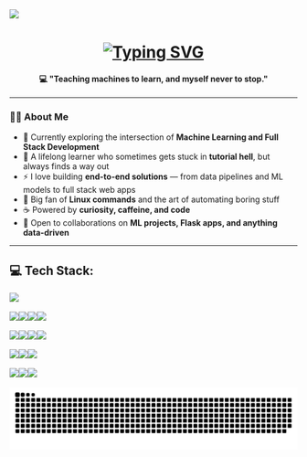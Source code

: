<img src="https://capsule-render.vercel.app/api?type=waving&color=gradient&height=100&width=200&section=header"/>

<h1 align="center"><a href="https://git.io/typing-svg"><img src="https://readme-typing-svg.demolab.com?font=Fira+Code&weight=600&size=24&pause=1000&color=F7F7F7&width=435&lines=Hello%2C+I+am+Sai+Prasanth..." alt="Typing SVG" /></a></h1>
<h4 align="center">💻 "Teaching machines to learn, and myself never to stop."</h4>

---
### 👨‍💻 About Me  
- 🔭 Currently exploring the intersection of **Machine Learning and Full Stack Development**  
- 🌱 A lifelong learner who sometimes gets stuck in **tutorial hell**, but always finds a way out  
- ⚡ I love building **end-to-end solutions** — from data pipelines and ML models to full stack web apps  
- 🐧 Big fan of **Linux commands** and the art of automating boring stuff  
- ☕ Powered by **curiosity, caffeine, and code**  
- 👯 Open to collaborations on **ML projects, Flask apps, and anything data-driven**  
---

<h2 >💻 Tech Stack:</h2>
<img src="https://media.giphy.com/media/v1.Y2lkPTc5MGI3NjExNTlodDdweGw0Nm4xOGNiaWszYmNtYXhiZ2NwbTFzZHEybDVnNnR6MyZlcD12MV9naWZzX3NlYXJjaCZjdD1n/Ws6T5PN7wHv3cY8xy8/giphy.gif" width="1500px"align=''/>
<p align="left">
  <img src="https://img.shields.io/badge/python-3670A0?style=for-the-badge&logo=python&logoColor=ffdd54"/><img src="https://img.shields.io/badge/java-%23ED8B00.svg?style=for-the-badge&logo=java&logoColor=white"/><img src="https://img.shields.io/badge/mysql-%2300f.svg?style=for-the-badge&logo=mysql&logoColor=white"/><img src="https://img.shields.io/badge/Linux-%23FCC624.svg?style=for-the-badge&logo=linux&logoColor=black"/>
</p>

<p align="left">
  <img src="https://img.shields.io/badge/scikit--learn-%23F7931E.svg?style=for-the-badge&logo=scikit-learn&logoColor=white"/><img src="https://img.shields.io/badge/pandas-%23150458.svg?style=for-the-badge&logo=pandas&logoColor=white"/><img src="https://img.shields.io/badge/numpy-%23013243.svg?style=for-the-badge&logo=numpy&logoColor=white"/><img src="https://img.shields.io/badge/SciPy-%230C55A5.svg?style=for-the-badge&logo=scipy&logoColor=white"/>
</p>

<p align="left">
  <img src="https://img.shields.io/badge/html5-%23E34F26.svg?style=for-the-badge&logo=html5&logoColor=white"/><img src="https://img.shields.io/badge/css3-%231572B6.svg?style=for-the-badge&logo=css3&logoColor=white"/><img src="https://img.shields.io/badge/javascript-%23323330.svg?style=for-the-badge&logo=javascript&logoColor=%23F7DF1E"/>
</p>

<p align="left">
  <img src="https://img.shields.io/badge/flask-%23000.svg?style=for-the-badge&logo=flask&logoColor=white"/><img src="https://img.shields.io/badge/SQLAlchemy-%23D71F00.svg?style=for-the-badge&logo=sqlalchemy&logoColor=white"/><img src="https://img.shields.io/badge/vue.js-%2335495e.svg?style=for-the-badge&logo=vuedotjs&logoColor=%234FC08D"/>
</p>

<img src="https://raw.githubusercontent.com/platane/snk/output/github-contribution-grid-snake.svg" />


